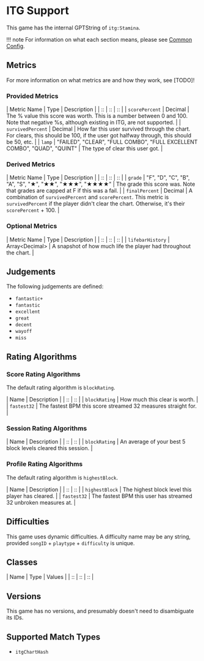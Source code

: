 # ITG Support

This game has the internal GPTString of `itg:Stamina`.

!!! note
	For information on what each section means, please see [Common Config](../common-config/index.md).

## Metrics

For more information on what metrics are and how they work, see [TODO]!

### Provided Metrics

| Metric Name | Type | Description |
| :: | :: | :: |
| `scorePercent` | Decimal | The % value this score was worth. This is a number between 0 and 100. Note that negative %s, although existing in ITG, are not supported. |
| `survivedPercent` | Decimal | How far this user survived through the chart. For clears, this should be 100, if the user got halfway through, this should be 50, etc. |
| `lamp` | "FAILED", "CLEAR", "FULL COMBO", "FULL EXCELLENT COMBO", "QUAD", "QUINT" | The type of clear this user got. |

### Derived Metrics

| Metric Name | Type | Description |
| :: | :: | :: |
| `grade` | "F", "D", "C", "B", "A", "S", "★", "★★", "★★★", "★★★★" | The grade this score was. Note that grades are capped at F if this was a fail. |
| `finalPercent` | Decimal | A combination of `survivedPercent` and `scorePercent`. This metric is `survivedPercent` if the player didn't clear the chart. Otherwise, it's their `scorePercent` + 100. |

### Optional Metrics

| Metric Name | Type | Description |
| :: | :: | :: |
| `lifebarHistory` | Array&lt;Decimal&gt; | A snapshot of how much life the player had throughout the chart. |

## Judgements

The following judgements are defined:

- `fantastic+`
- `fantastic`
- `excellent`
- `great`
- `decent`
- `wayoff`
- `miss`

## Rating Algorithms

### Score Rating Algorithms

The default rating algorithm is `blockRating`.

| Name | Description |
| :: | :: |
| `blockRating` | How much this clear is worth. |
| `fastest32` | The fastest BPM this score streamed 32 measures straight for. |

### Session Rating Algorithms

| Name | Description |
| :: | :: |
| `blockRating` | An average of your best 5 block levels cleared this session. |

### Profile Rating Algorithms

The default rating algorithm is `highestBlock`.

| Name | Description |
| :: | :: |
| `highestBlock` | The highest block level this player has cleared. |
| `fastest32` | The fastest BPM this user has streamed 32 unbroken measures at. |

## Difficulties

This game uses dynamic difficulties. A difficulty name may be any string, provided `songID` + `playtype` + `difficulty` is unique.

## Classes

| Name | Type | Values |
| :: | :: | :: |

## Versions

This game has no versions, and presumably doesn't need to disambiguate its IDs.

## Supported Match Types

- `itgChartHash`
